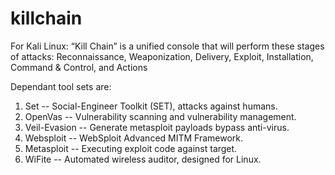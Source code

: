 # killchain
For Kali Linux:
“Kill Chain” is a unified console that will perform these stages of attacks:
Reconnaissance,
Weaponization,
Delivery,
Exploit,
Installation,
Command & Control, and 
Actions

Dependant tool sets are:

1)  Set -- Social-Engineer Toolkit (SET), attacks against humans.
2)  OpenVas --  Vulnerability scanning and vulnerability management.
3)  Veil-Evasion -- Generate metasploit payloads bypass anti-virus.
4)  Websploit -- WebSploit Advanced MITM Framework.
5)  Metasploit -- Executing exploit code against target.
6)  WiFite -- Automated wireless auditor, designed for Linux.
